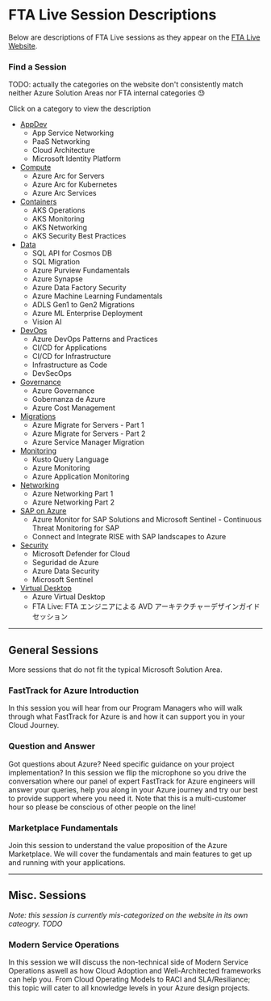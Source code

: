 # FTA Live Session Descriptions

Below are descriptions of FTA Live sessions as they appear on the [FTA Live Website](https://fasttrack.azure.com/live).

### Find a Session

TODO: actually the categories on the website don't consistently match neither Azure Solution Areas nor FTA internal categories 😓

Click on a category to view the description

- [AppDev](./app-dev.md)
  - App Service Networking
  - PaaS Networking
  - Cloud Architecture
  - Microsoft Identity Platform
- [Compute](./compute.md)
	- Azure Arc for Servers
	- Azure Arc for Kubernetes
	- Azure Arc Services
- [Containers](./contianers.md)
  - AKS Operations
  - AKS Monitoring
  - AKS Networking
  - AKS Security Best Practices
- [Data](./data.md)
	- SQL API for Cosmos DB
	- SQL Migration
	- Azure Purview Fundamentals
	- Azure Synapse
	- Azure Data Factory Security
	- Azure Machine Learning Fundamentals
	- ADLS Gen1 to Gen2 Migrations
	- Azure ML Enterprise Deployment
	- Vision AI
- [DevOps](./devops.md)
	- Azure DevOps Patterns and Practices
	- CI/CD for Applications
	- CI/CD for Infrastructure
	- Infrastructure as Code
	- DevSecOps
- [Governance](./governance.md)
	- Azure Governance
	- Gobernanza de Azure
	- Azure Cost Management
- [Migrations](./migrations.md)
	- Azure Migrate for Servers - Part 1
	- Azure Migrate for Servers - Part 2
	- Azure Service Manager Migration
- [Monitoring](./monitoring.md)
  - Kusto Query Language
  - Azure Monitoring
  - Azure Application Monitoring
- [Networking](./networking.md)
	- Azure Networking Part 1
	- Azure Networking Part 2
- [SAP on Azure](./sap-on-azure.md)
	- Azure Monitor for SAP Solutions and Microsoft Sentinel - Continuous Threat Monitoring for SAP
	- Connect and Integrate RISE with SAP landscapes to Azure
- [Security](./security.md)
	- Microsoft Defender for Cloud
	- Seguridad de Azure
	- Azure Data Security
	- Microsoft Sentinel
- [Virtual Desktop](./virtual-desktop.md)
	- Azure Virtual Desktop
	- FTA Live: FTA エンジニアによる AVD アーキテクチャーデザインガイドセッション

---

## General Sessions

More sessions that do not fit the typical Microsoft Solution Area.

### FastTrack for Azure Introduction 

In this session you will hear from our Program Managers who will walk through what FastTrack for Azure is and how it can support you in your Cloud Journey. 

### Question and Answer 
Got questions about Azure? Need specific guidance on your project implementation? In this session we flip the microphone so you drive the conversation where our panel of expert FastTrack for Azure engineers will  answer your queries, help you along in your Azure journey and try our best to provide support where you need it. Note that this is a multi-customer hour so please be conscious of other people on the line! 

### Marketplace Fundamentals 

Join this session to understand the value proposition of the Azure Marketplace. We will cover the fundamentals and main features to get up and running with your applications. 

---

## Misc. Sessions

_Note: this session is currently mis-categorized on the website in its own cateogry. TODO_

### Modern Service Operations 

In this session we will discuss the non-technical side of Modern Service Operations aswell as how Cloud Adoption and Well-Architected frameworks can help you. From Cloud Operating Models to RACI and SLA/Resiliance; this topic will cater to all knowledge levels in your Azure design projects. 
